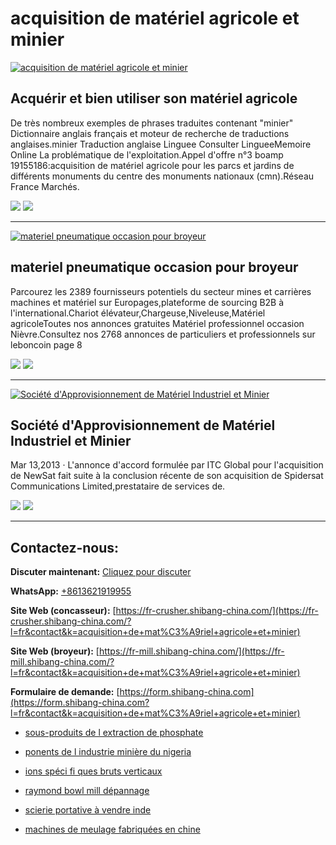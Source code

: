 # acquisition de matériel agricole et minier

<a href="https://swt.shibang-china.com/?l=fr&img&k=acquisition+de+mat%C3%A9riel+agricole+et+minier" target="_blank">![acquisition de matériel agricole et minier](http://static.shibang-china.com/all-800x300/1193.jpg)</a>

## Acquérir et bien utiliser son matériel agricole
De très nombreux exemples de phrases traduites contenant "minier" Dictionnaire anglais français et moteur de recherche de traductions anglaises.minier Traduction anglaise Linguee Consulter LingueeMemoire Online La problématique de l'exploitation.Appel d'offre n°3 boamp 19155186:acquisition de matériel agricole pour les parcs et jardins de différents monuments du centre des monuments nationaux (cmn).Réseau France Marchés.


<a href="https://whatsapp.shibangsoft.com/WhatsApp.php" target="_blank" title="WhatsApp">![](http://static.shibang-china.com/icon/whatsapp.png)</a> <a href="https://swt.shibang-china.com/?l=fr&icon&k=acquisition+de+mat%C3%A9riel+agricole+et+minier" target="_blank">![](http://static.shibang-china.com/icon/chat-fr.png)</a>

---

<a href="https://swt.shibang-china.com/?l=fr&img&k=acquisition+de+mat%C3%A9riel+agricole+et+minier" target="_blank">![materiel pneumatique occasion pour broyeur](http://static.shibang-china.com/all-800x300/1139.jpg)</a>

## materiel pneumatique occasion pour broyeur
Parcourez les 2389 fournisseurs potentiels du secteur mines et carrières machines et matériel sur Europages,plateforme de sourcing B2B à l'international.Chariot élévateur,Chargeuse,Niveleuse,Matériel agricoleToutes nos annonces gratuites Matériel professionnel occasion Nièvre.Consultez nos 2768 annonces de particuliers et professionnels sur leboncoin page 8


<a href="https://whatsapp.shibangsoft.com/WhatsApp.php" target="_blank" title="WhatsApp">![](http://static.shibang-china.com/icon/whatsapp.png)</a> <a href="https://swt.shibang-china.com/?l=fr&icon&k=acquisition+de+mat%C3%A9riel+agricole+et+minier" target="_blank">![](http://static.shibang-china.com/icon/chat-fr.png)</a>

---

<a href="https://swt.shibang-china.com/?l=fr&img&k=acquisition+de+mat%C3%A9riel+agricole+et+minier" target="_blank">![Société d'Approvisionnement de Matériel Industriel et Minier](http://static.shibang-china.com/all-800x300/1189.jpg)</a>

## Société d'Approvisionnement de Matériel Industriel et Minier
Mar 13,2013 · L'annonce d'accord formulée par ITC Global pour l'acquisition de NewSat fait suite à la conclusion récente de son acquisition de Spidersat Communications Limited,prestataire de services de.

<a href="https://whatsapp.shibangsoft.com/WhatsApp.php" target="_blank" title="WhatsApp">![](http://static.shibang-china.com/icon/whatsapp.png)</a> <a href="https://swt.shibang-china.com/?l=fr&icon&k=acquisition+de+mat%C3%A9riel+agricole+et+minier" target="_blank">![](http://static.shibang-china.com/icon/chat-fr.png)</a>

---
## Contactez-nous:

**Discuter maintenant:** [Cliquez pour discuter](https://swt.shibang-china.com?l=fr&contact&k=acquisition+de+mat%C3%A9riel+agricole+et+minier)

**WhatsApp:**  [+8613621919955](https://whatsapp.shibangsoft.com/WhatsApp.php)

**Site Web (concasseur):** [https://fr-crusher.shibang-china.com/](https://fr-crusher.shibang-china.com/?l=fr&contact&k=acquisition+de+mat%C3%A9riel+agricole+et+minier)

**Site Web (broyeur):** [https://fr-mill.shibang-china.com/](https://fr-mill.shibang-china.com/?l=fr&contact&k=acquisition+de+mat%C3%A9riel+agricole+et+minier)

**Formulaire de demande:** [https://form.shibang-china.com](https://form.shibang-china.com?l=fr&contact&k=acquisition+de+mat%C3%A9riel+agricole+et+minier)

* [sous-produits de l extraction de phosphate](../1/sous-produits%20de%20l%20extraction%20de%20phosphate.md)

* [ponents de l industrie minière du nigeria](../9/ponents%20de%20l%20industrie%20mini%C3%A8re%20du%20nigeria.md)

* [ions spéci fi ques bruts verticaux](../4/ions%20sp%C3%A9ci%20fi%20ques%20bruts%20verticaux.md)

* [raymond bowl mill dépannage](../2/raymond%20bowl%20mill%20d%C3%A9pannage.md)

* [scierie portative à vendre inde](../2/scierie%20portative%20%C3%A0%20vendre%20inde.md)

* [machines de meulage fabriquées en chine](../7/machines%20de%20meulage%20fabriqu%C3%A9es%20en%20chine.md)